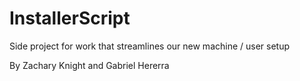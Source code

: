 # InstallerScript
Side project for work that streamlines our new machine / user setup

By Zachary Knight and Gabriel Hererra

